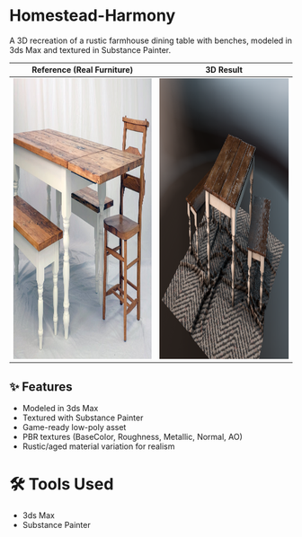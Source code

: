 # Homestead-Harmony

A 3D recreation of a rustic farmhouse dining table with benches, modeled in 3ds Max and textured in Substance Painter.

| Reference (Real Furniture)  | 3D Result |
| ------------- | ------------- |
| <img src="https://github.com/c-Ioana-and/Homestead-Harmony/blob/main/Extending_1.jpg" width="500" height="500"/>  | <img src="https://github.com/c-Ioana-and/Homestead-Harmony/blob/main/ss_project.png" width="500" height="500"/>  |

## ✨ Features
- Modeled in 3ds Max
- Textured with Substance Painter
- Game-ready low-poly asset
- PBR textures (BaseColor, Roughness, Metallic, Normal, AO)
- Rustic/aged material variation for realism

# 🛠️ Tools Used
- 3ds Max
- Substance Painter
